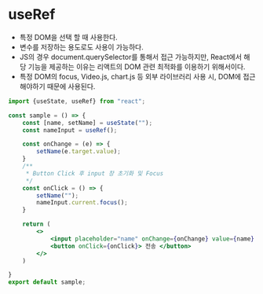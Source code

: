 # useRef

- 특정 DOM을 선택 할 때 사용한다.
- 변수를 저장하는 용도로도 사용이 가능하다.
- JS의 경우 document.querySelector를 통해서 접근 가능하지만, React에서 해당 기능을 제공하는 이유는 리액트의 DOM 관련 최적화를 이용하기 위해서이다.
- 특정 DOM의 focus, Video.js, chart.js 등 외부 라이브러리 사용 시, DOM에 접근해야하기 때문에 사용된다.

```jsx
import {useState, useRef} from "react";

const sample = () => {
    const [name, setName] = useState("");
    const nameInput = useRef();

    const onChange = (e) => {
        setName(e.target.value);
    }
    /**
     * Button Click 후 input 창 초기화 및 Focus
     */
    const onClick = () => {
        setName("");
        nameInput.current.focus();
    }

    return (
        <>
            <input placeholder="name" onChange={onChange} value={name} ref={nameInput}/>
            <button onClick={onClick}> 전송 </button>
        </>
    )

}
export default sample;
```